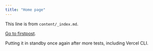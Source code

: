 ```yaml
---
title: "Home page"
---
```


This line is from `content/_index.md`.

[Go to firstpost](/firstpost/).

Putting it in standby once again after more tests, including Vercel CLI.
